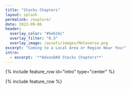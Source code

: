 ```yaml
---
title: "Stacks Chapters"
layout: splash
permalink: /explore/
date: 2022-09-06
header:
  overlay_color: "#5e616c"
  overlay_filter: "0.5"
  overlay_image: /assets/images/Metaverse.png
excerpt: "Coming to a Local Area or Region Near You!"
intro: 
  - excerpt: '**AdvoxDAO Stacks Chapters**'
---
```


{% include feature_row id="intro" type="center" %}

{% include feature_row %}
